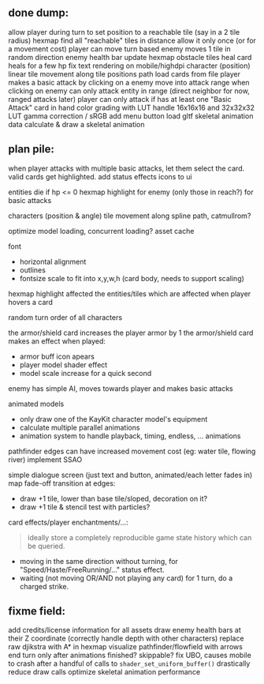 
done dump:
----------

allow player during turn to set position to a reachable tile (say in a 2 tile radius)
hexmap find all "reachable" tiles in distance
allow it only once (or for a movement cost)
player can move turn based
enemy moves 1 tile in random direction
enemy health bar
update hexmap obstacle tiles
heal card heals for a few hp
fix text rendering on mobile/highdpi
character (position) linear tile movement along tile positions path
load cards from file
player makes a basic attack by clicking on a enemy
move into attack range when clicking on enemy
can only attack entity in range (direct neighbor for now, ranged attacks later)
player can only attack if has at least one "Basic Attack" card in hand
color grading with LUT
handle 16x16x16 and 32x32x32 LUT
gamma correction / sRGB
add menu button
load gltf skeletal animation data
calculate & draw a skeletal animation

plan pile:
----------
when player attacks with multiple basic attacks, let them select the card. valid cards get highlighted.
add status effects icons to ui

entities die if hp <= 0
hexmap highlight for enemy (only those in reach?) for basic attacks

characters (position & angle) tile movement along spline path, catmullrom?

optimize model loading, concurrent loading?
asset cache

font
 - horizontal alignment
 - outlines
 - fontsize scale to fit into x,y,w,h (card body, needs to support scaling)

hexmap highlight affected the entities/tiles which are affected when player hovers a card

random turn order of all characters

the armor/shield card increases the player armor by 1
the armor/shield card makes an effect when played:
 - armor buff icon apears
 - player model shader effect
 - model scale increase for a quick second

enemy has simple AI, moves towards player and makes basic attacks

animated models
 - only draw one of the KayKit character model's equipment
 - calculate multiple parallel animations
 - animation system to handle playback, timing, endless, ... animations

pathfinder edges can have increased movement cost (eg: water tile, flowing river)
implement SSAO

simple dialogue screen (just text and button, animated/each letter fades in)
map fade-off transition at edges:
 - draw +1 tile, lower than base tile/sloped, decoration on it?
 - draw +1 tile & stencil test with particles?

card effects/player enchantments/...:
> ideally store a completely reproducible game state history which can be queried.
 - moving in the same direction without turning, for "Speed/Haste/FreeRunning/..." status effect.
 - waiting (not moving OR/AND not playing any card) for 1 turn, do a charged strike.

fixme field:
------------
add credits/license information for all assets
draw enemy health bars at their Z coordinate (correctly handle depth with other characters)
replace raw djikstra with A* in hexmap
visualize pathfinder/flowfield with arrows
end turn only after animations finished? skippable?
fix UBO, causes mobile to crash after a handful of calls to `shader_set_uniform_buffer()`
drastically reduce draw calls
optimize skeletal animation performance

